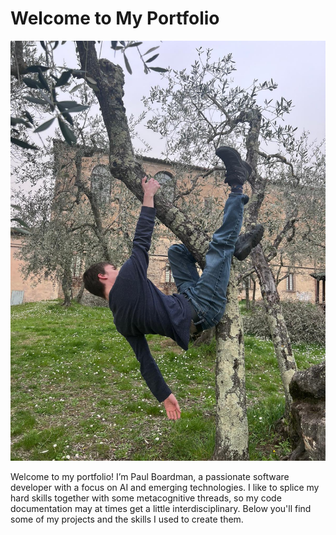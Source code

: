 # Welcome to My Portfolio

![Intro Image](sitemainpageimg.JPG)

Welcome to my portfolio! I’m Paul Boardman, a passionate software developer with a focus on AI and emerging technologies. I like to splice my hard skills together with some metacognitive threads, so my code documentation may at times get a little interdisciplinary. Below you'll find some of my projects and the skills I used to create them.

